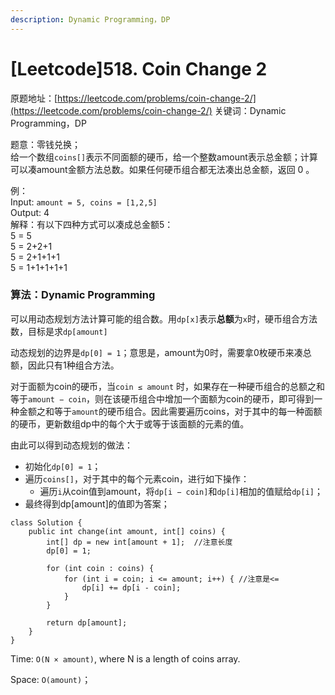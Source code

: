 ```yaml
---
description: Dynamic Programming，DP
---
```


# \[Leetcode\]518. Coin Change 2

原题地址：[https://leetcode.com/problems/coin-change-2/](https://leetcode.com/problems/coin-change-2/) 关键词：Dynamic Programming，DP

题意：零钱兑换；  
给一个数组`coins[]`表示不同面额的硬币，给一个整数amount表示总金额；计算可以凑amount金额方法总数。如果任何硬币组合都无法凑出总金额，返回 0 。

例：  
Input: `amount = 5, coins = [1,2,5]`   
Output: 4   
解释：有以下四种方式可以凑成总金额5：  
5 = 5   
5 = 2+2+1   
5 = 2+1+1+1   
5 = 1+1+1+1+1

### 算法：Dynamic Programming

可以用动态规划方法计算可能的组合数。用`dp[x]`表示**总额**为`x`时，硬币组合方法数，目标是求`dp[amount]`

动态规划的边界是`dp[0] = 1`；意思是，amount为0时，需要拿0枚硬币来凑总额，因此只有1种组合方法。

对于面额为coin的硬币，当`coin ≤ amount` 时，如果存在一种硬币组合的总额之和等于`amount − coin`，则在该硬币组合中增加一个面额为coin的硬币，即可得到一种金额之和等于`amount`的硬币组合。因此需要遍历coins，对于其中的每一种面额的硬币，更新数组dp中的每个大于或等于该面额的元素的值。

由此可以得到动态规划的做法：

* 初始化`dp[0] = 1`；
* 遍历`coins[]`，对于其中的每个元素coin，进行如下操作：
  * 遍历`i`从coin值到amount，将`dp[i − coin]`和`dp[i]`相加的值赋给`dp[i]`； 
* 最终得到dp\[amount\]的值即为答案；

```text
class Solution {
    public int change(int amount, int[] coins) {
        int[] dp = new int[amount + 1];  //注意长度
        dp[0] = 1; 
        
        for (int coin : coins) {
            for (int i = coin; i <= amount; i++) { //注意是<=
                dp[i] += dp[i - coin];
            }
        }
        
        return dp[amount];
    }
}
```

Time: `O(N × amount)`, where N is a length of coins array.

Space: `O(amount)`；



